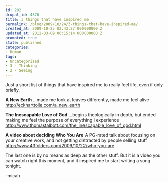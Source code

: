 ```yaml
---
id: 202
drupal_id: 4376
title: 3 things that have inspired me
permalink: /blog/2009/10/24/3-things-that-have-inspired-me/
created_at: 2009-10-25 02:43:27.000000000 Z
updated_at: 2012-03-09 06:15:14.000000000 Z
promoted: true
state: published
categories:
- Human
tags:
- Uncategorized
- 3 - Thinking
- 2 - Seeing
---
```

Just a short list of things that have inspired me to really feel life, even if only briefly.

<strong>A New Earth
</strong>...made me look at leaves differently, made me feel alive
<a href="http://eckharttolle.com/a_new_earth  ">http://eckharttolle.com/a_new_earth</a>

<strong>The Inescapable Love of God</strong>
...begins theologically in depth, but ended making me feel the purpose of everything I experience
<a href="http://www.thomastalbott.com/the_inescapable_love_of_god.html  ">http://www.thomastalbott.com/the_inescapable_love_of_god.html</a>

<strong>A video about deciding Who You Are</strong>
A PG-rated talk about focusing on your creative work, and not getting distracted by people selling stuff
<a href="http://www.43folders.com/2009/10/22/who-you-are">http://www.43folders.com/2009/10/22/who-you-are</a>

The last one is by no means as deep as the other stuff. But it is a video you can watch right this moment, and it inspired me to start writing a song tonight.

-micah
